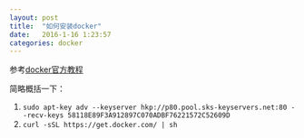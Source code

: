 ```yaml
---
layout: post
title:  "如何安装docker"
date:   2016-1-16 1:23:57
categories: docker
---
```



参考[docker官方教程](https://docs.docker.com/engine/installation/ubuntulinux/)

简略概括一下：

1. `sudo apt-key adv --keyserver hkp://p80.pool.sks-keyservers.net:80 --recv-keys 58118E89F3A912897C070ADBF76221572C52609D`
2. `curl -sSL https://get.docker.com/ | sh`
